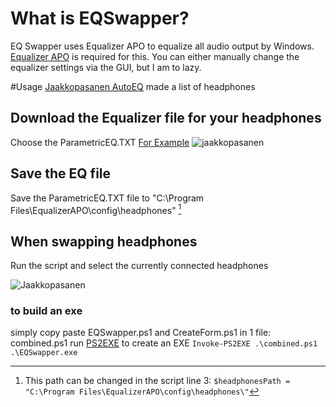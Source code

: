 # What is EQSwapper?

EQ Swapper uses Equalizer APO to equalize all audio output by Windows.
[Equalizer APO](https://sourceforge.net/projects/equalizerapo/) is required for this.
You can either manually change the equalizer settings via the GUI, but I am to lazy.

#Usage
[Jaakkopasanen AutoEQ](https://github.com/jaakkopasanen/AutoEq/tree/master/results) made a list of headphones

## Download the Equalizer file for your headphones

Choose the ParametricEQ.TXT
[For Example](https://github.com/jaakkopasanen/AutoEq/tree/master/results/oratory1990/harman_in-ear_2019v2/1MORE%20Quad%20Driver)
![jaakkopasanen](https://i.ibb.co/J2cFJ0s/2020-12-06-16-36-18-Auto-Eq-results-oratory1990-harman-in-ear-2019v2-1-MORE-Quad-Driver-at-master-ja.png 'Download Headphone EQ setting')

## Save the EQ file

Save the ParametricEQ.TXT file to "C:\Program Files\EqualizerAPO\config\headphones\" [^1]

[^1]:
    This path can be changed in the script line 3:
    `$headphonesPath = "C:\Program Files\EqualizerAPO\config\headphones\"`

## When swapping headphones

Run the script and select the currently connected headphones

![Jaakkopasanen](https://i.ibb.co/NsnCL3P/2020-12-06-16-35-02-EQSwapper-ps1-Shortcut.png 'Select headphone')

### to build an exe

simply copy paste EQSwapper.ps1 and CreateForm.ps1 in 1 file: combined.ps1
run [PS2EXE](https://github.com/MScholtes/PS2EXE) to create an EXE
`Invoke-PS2EXE .\combined.ps1 .\EQSwapper.exe`

